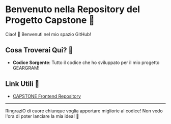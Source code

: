 # Benvenuto nella Repository del Progetto Capstone 🚀

Ciao! 👋 Benvenuti nel mio spazio GitHub!

## Cosa Troverai Qui? 📁

- **Codice Sorgente**: Tutto il codice che ho sviluppato per il mio progetto GEARGRAM!

## Link Utili 🔗

- [CAPSTONE Frontend Repository](https://github.com/IrCamel/Capstone-Frontend)

---

RingraziO di cuore chiunque voglia apportare migliorie al codice! Non vedo l'ora di poter lanciare la mia idea! 🌟
